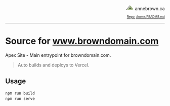 <!-- Basic Github Header: annebrown.ca -->
<div style="text-align: right"><a href="https://www.annebrown.ca">
	<img src="https://github.com/annebrown/dotfiles/blob/main/img/logos/logo-ab.png"  width="25"></a> annebrown.ca </div>
<div style="text-align: right"><sub><sub><a href="https://github.com/annebrown/?tab=repositories">
    Repo:</a> <a href="https://github.com/annebrown/home/">/home/</a><a href="README.md">README.md</a>
</sub></sub></div>

---
<!-- End of Header -->

# Source for www.browndomain.com

Apex Site - Main entrypoint for browndomain.com.

> Auto builds and deploys to Vercel.

## Usage

```bash
npm run build
npm run serve
```



 


